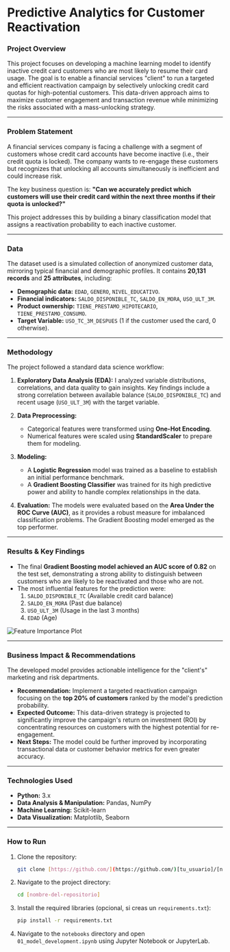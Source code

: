 # Predictive Analytics for Customer Reactivation

### Project Overview

This project focuses on developing a machine learning model to identify inactive credit card customers who are most likely to resume their card usage. The goal is to enable a financial services "client" to run a targeted and efficient reactivation campaign by selectively unlocking credit card quotas for high-potential customers. This data-driven approach aims to maximize customer engagement and transaction revenue while minimizing the risks associated with a mass-unlocking strategy.

---

### Problem Statement

A financial services company is facing a challenge with a segment of customers whose credit card accounts have become inactive (i.e., their credit quota is locked). The company wants to re-engage these customers but recognizes that unlocking all accounts simultaneously is inefficient and could increase risk.

The key business question is: **"Can we accurately predict which customers will use their credit card within the next three months if their quota is unlocked?"**

This project addresses this by building a binary classification model that assigns a reactivation probability to each inactive customer.

---

### Data

The dataset used is a simulated collection of anonymized customer data, mirroring typical financial and demographic profiles. It contains **20,131 records** and **25 attributes**, including:

* **Demographic data:** `EDAD`, `GENERO`, `NIVEL_EDUCATIVO`.
* **Financial indicators:** `SALDO_DISPONIBLE_TC`, `SALDO_EN_MORA`, `USO_ULT_3M`.
* **Product ownership:** `TIENE_PRESTAMO_HIPOTECARIO`, `TIENE_PRESTAMO_CONSUMO`.
* **Target Variable:** `USO_TC_3M_DESPUES` (1 if the customer used the card, 0 otherwise).

---

### Methodology

The project followed a standard data science workflow:

1.  **Exploratory Data Analysis (EDA):** I analyzed variable distributions, correlations, and data quality to gain insights. Key findings include a strong correlation between available balance (`SALDO_DISPONIBLE_TC`) and recent usage (`USO_ULT_3M`) with the target variable.

2.  **Data Preprocessing:**
    * Categorical features were transformed using **One-Hot Encoding**.
    * Numerical features were scaled using **StandardScaler** to prepare them for modeling.

3.  **Modeling:**
    * A **Logistic Regression** model was trained as a baseline to establish an initial performance benchmark.
    * A **Gradient Boosting Classifier** was trained for its high predictive power and ability to handle complex relationships in the data.

4.  **Evaluation:** The models were evaluated based on the **Area Under the ROC Curve (AUC)**, as it provides a robust measure for imbalanced classification problems. The Gradient Boosting model emerged as the top performer.

---

### Results & Key Findings

* The final **Gradient Boosting model achieved an AUC score of 0.82** on the test set, demonstrating a strong ability to distinguish between customers who are likely to be reactivated and those who are not.
* The most influential features for the prediction were:
    1.  `SALDO_DISPONIBLE_TC` (Available credit card balance)
    2.  `SALDO_EN_MORA` (Past due balance)
    3.  `USO_ULT_3M` (Usage in the last 3 months)
    4.  `EDAD` (Age)

![Feature Importance Plot](URL_A_TU_IMAGEN_DE_FEATURE_IMPORTANCE)

---

### Business Impact & Recommendations

The developed model provides actionable intelligence for the "client's" marketing and risk departments.

* **Recommendation:** Implement a targeted reactivation campaign focusing on the **top 20% of customers** ranked by the model's prediction probability.
* **Expected Outcome:** This data-driven strategy is projected to significantly improve the campaign's return on investment (ROI) by concentrating resources on customers with the highest potential for re-engagement.
* **Next Steps:** The model could be further improved by incorporating transactional data or customer behavior metrics for even greater accuracy.

---

### Technologies Used

* **Python:** 3.x
* **Data Analysis & Manipulation:** Pandas, NumPy
* **Machine Learning:** Scikit-learn
* **Data Visualization:** Matplotlib, Seaborn

---

### How to Run

1.  Clone the repository:
    ```bash
    git clone [https://github.com/](https://github.com/)[tu_usuario]/[nombre-del-repositorio].git
    ```
2.  Navigate to the project directory:
     ```bash
    cd [nombre-del-repositorio]
    ```
3.  Install the required libraries (opcional, si creas un `requirements.txt`):
    ```bash
    pip install -r requirements.txt
    ```
4.  Navigate to the `notebooks` directory and open `01_model_development.ipynb` using Jupyter Notebook or JupyterLab.